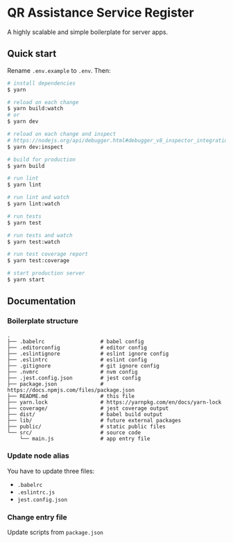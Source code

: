# QR Assistance Service Register

A highly scalable and simple boilerplate for server apps.

## Quick start

Rename `.env.example` to `.env`. Then:

```sh
# install dependencies
$ yarn

# reload on each change
$ yarn build:watch
# or
$ yarn dev

# reload on each change and inspect
# https://nodejs.org/api/debugger.html#debugger_v8_inspector_integration_for_node_js
$ yarn dev:inspect

# build for production
$ yarn build

# run lint
$ yarn lint

# run lint and watch
$ yarn lint:watch

# run tests
$ yarn test

# run tests and watch
$ yarn test:watch

# run test coverage report
$ yarn test:coverage

# start production server
$ yarn start
```

## Documentation

### Boilerplate structure

```
.
├── .babelrc                  # babel config
├── .editorconfig             # editor config
├── .eslintignore             # eslint ignore config
├── .eslintrc                 # eslint config
├── .gitignore                # git ignore config
├── .nvmrc                    # nvm config
├── .jest.config.json         # jest config
├── package.json              # https://docs.npmjs.com/files/package.json
├── README.md                 # this file
├── yarn.lock                 # https://yarnpkg.com/en/docs/yarn-lock
├── coverage/                 # jest coverage output
├── dist/                     # babel build output
├── lib/                      # future external packages
├── public/                   # static public files
└── src/                      # source code
    └── main.js               # app entry file
```

### Update node alias

You have to update three files:

* `.babelrc`
* `.eslintrc.js`
* `jest.config.json`

### Change entry file

Update scripts from `package.json`
